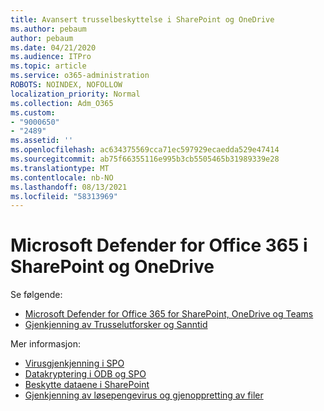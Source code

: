 ```yaml
---
title: Avansert trusselbeskyttelse i SharePoint og OneDrive
ms.author: pebaum
author: pebaum
ms.date: 04/21/2020
ms.audience: ITPro
ms.topic: article
ms.service: o365-administration
ROBOTS: NOINDEX, NOFOLLOW
localization_priority: Normal
ms.collection: Adm_O365
ms.custom:
- "9000650"
- "2489"
ms.assetid: ''
ms.openlocfilehash: ac634375569cca71ec597929ecaedda529e47414
ms.sourcegitcommit: ab75f66355116e995b3cb5505465b31989339e28
ms.translationtype: MT
ms.contentlocale: nb-NO
ms.lasthandoff: 08/13/2021
ms.locfileid: "58313969"
---
```

# <a name="microsoft-defender-for-office-365-in-sharepoint-and-onedrive"></a>Microsoft Defender for Office 365 i SharePoint og OneDrive

Se følgende:
- [Microsoft Defender for Office 365 for SharePoint, OneDrive og Teams](https://docs.microsoft.com/microsoft-365/security/office-365-security/atp-for-spo-odb-and-teams)
- [Gjenkjenning av Trusselutforsker og Sanntid](https://docs.microsoft.com/microsoft-365/security/office-365-security/threat-explorer-views)


Mer informasjon:

- [Virusgjenkjenning i SPO](https://docs.microsoft.com/microsoft-365/security/office-365-security/virus-detection-in-spo)</br>
- [Datakryptering i ODB og SPO](https://docs.microsoft.com/microsoft-365/compliance/data-encryption-in-odb-and-spo)</br>
- [Beskytte dataene i SharePoint](https://docs.microsoft.com/sharepoint/safeguarding-your-data)</br>
- [Gjenkjenning av løsepengevirus og gjenoppretting av filer](https://support.office.com/article/Ransomware-detection-and-recovering-your-files-0d90ec50-6bfd-40f4-acc7-b8c12c73637f)
